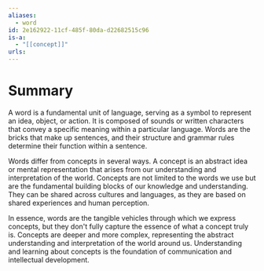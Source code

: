 ```yaml
---
aliases:
  - word
id: 2e162922-11cf-485f-80da-d22682515c96
is-a:
  - "[[concept]]"
urls:
---
```

# Summary
A word is a fundamental unit of language, serving as a symbol to represent an idea, object, or action. It is composed of sounds or written characters that convey a specific meaning within a particular language. Words are the bricks that make up sentences, and their structure and grammar rules determine their function within a sentence.

Words differ from concepts in several ways. A concept is an abstract idea or mental representation that arises from our understanding and interpretation of the world. Concepts are not limited to the words we use but are the fundamental building blocks of our knowledge and understanding. They can be shared across cultures and languages, as they are based on shared experiences and human perception.

In essence, words are the tangible vehicles through which we express concepts, but they don't fully capture the essence of what a concept truly is. Concepts are deeper and more complex, representing the abstract understanding and interpretation of the world around us. Understanding and learning about concepts is the foundation of communication and intellectual development.
